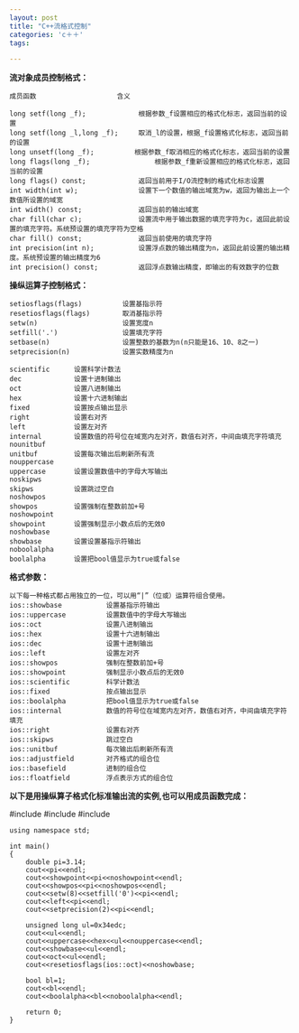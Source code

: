 ```yaml
---
layout: post
title: "C++流格式控制"
categories: 'c＋＋'
tags:

---
```


**流对象成员控制格式：**


    成员函数    				含义
 
    long setf(long _f);				根据参数_f设置相应的格式化标志，返回当前的设置
    long setf(long _l,long _f);		取消_l的设置，根据_f设置格式化标志，返回当前的设置
    long unsetf(long _f);          根据参数_f取消相应的格式化标志，返回当前的设置
    long flags(long _f);				根据参数_f重新设置相应的格式化标志，返回当前的设置
    long flags() const;				返回当前用于I/O流控制的格式化标志设置
    int width(int w);				设置下一个数值的输出域宽为w，返回为输出上一个数值所设置的域宽
    int width() const;				返回当前的输出域宽
    char fill(char c);				设置流中用于输出数据的填充字符为c，返回此前设置的填充字符。系统预设置的填充字符为空格
    char fill() const;				返回当前使用的填充字符
    int precision(int n);			设置浮点数的输出精度为n，返回此前设置的输出精度。系统预设置的输出精度为6
    int precision() const;			返回浮点数输出精度，即输出的有效数字的位数



**操纵运算子控制格式：**


    setiosflags(flags)			设置基指示符
    resetiosflags(flags)		取消基指示符
    setw(n)						设置宽度n
    setfill('.')				设置填充字符
    setbase(n)					设置整数的基数为n(n只能是16、10、8之一)
    setprecision(n)				设置实数精度为n

    scientific		设置科学计数法
    dec				设置十进制输出
    oct				设置八进制输出
    hex				设置十六进制输出
    fixed			设置按点输出显示
    right			设置右对齐
    left			设置左对齐
    internal		设置数值的符号位在域宽内左对齐，数值右对齐，中间由填充字符填充 
    nounitbuf
    unitbuf			设置每次输出后刷新所有流 
    nouppercase
    uppercase		设置设置数值中的字母大写输出
    noskipws
    skipws			设置跳过空白
    noshowpos
    showpos			设置强制在整数前加+号
    noshowpoint
    showpoint		设置强制显示小数点后的无效0
    noshowbase
    showbase		设置设置基指示符输出
    noboolalpha
    boolalpha		设置把bool值显示为true或false


**格式参数：**


    以下每一种格式都占用独立的一位，可以用“|”（位或）运算符组合使用。
    ios::showbase			设置基指示符输出
    ios::uppercase			设置数值中的字母大写输出
    ios::oct			 	设置八进制输出
    ios::hex			 	设置十六进制输出
    ios::dec			 	设置十进制输出
    ios::left				设置左对齐
    ios::showpos		 	强制在整数前加+号
    ios::showpoint			强制显示小数点后的无效0
    ios::scientific			科学计数法
    ios::fixed				按点输出显示
    ios::boolalpha			把bool值显示为true或false
    ios::internal			数值的符号位在域宽内左对齐，数值右对齐，中间由填充字符填充   
    ios::right				设置右对齐
    ios::skipws				跳过空白
    ios::unitbuf 			每次输出后刷新所有流   
    ios::adjustfield	 	对齐格式的组合位
    ios::basefield			进制的组合位
    ios::floatfield			浮点表示方式的组合位

**以下是用操纵算子格式化标准输出流的实例,也可以用成员函数完成：**

<pr>
	#include <iostream>
	#include <ios>
	#include <iomanip>

    using namespace std;

    int main()
    {
        double pi=3.14;
        cout<<pi<<endl;
        cout<<showpoint<<pi<<noshowpoint<<endl;
        cout<<showpos<<pi<<noshowpos<<endl;
        cout<<setw(8)<<setfill('0')<<pi<<endl;
        cout<<left<<pi<<endl;
        cout<<setprecision(2)<<pi<<endl;

        unsigned long ul=0x34edc;
        cout<<ul<<endl;
        cout<<uppercase<<hex<<ul<<nouppercase<<endl;
        cout<<showbase<<ul<<endl;
        cout<<oct<<ul<<endl;
        cout<<resetiosflags(ios::oct)<<noshowbase;

        bool bl=1;
        cout<<bl<<endl;
        cout<<boolalpha<<bl<<noboolalpha<<endl;

        return 0;
    }

</pr>


